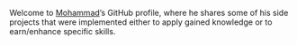 Welcome to [Mohammad](https://linkedin.com/in/mohammadjarabah681)’s GitHub profile, where he shares some of his side projects that were implemented either to apply gained knowledge or to earn/enhance specific skills.
